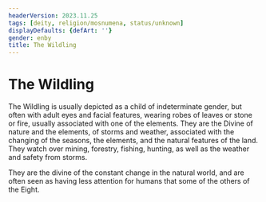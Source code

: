 ```yaml
---
headerVersion: 2023.11.25
tags: [deity, religion/mosnumena, status/unknown]
displayDefaults: {defArt: ''}
gender: enby
title: The Wildling
---
```

# The Wildling

The Wildling is usually depicted as a child of indeterminate gender, but often with adult eyes and facial features, wearing robes of leaves or stone or fire, usually associated with one of the elements. They are the Divine of nature and the elements, of storms and weather, associated with the changing of the seasons, the elements, and the natural features of the land. They watch over mining, forestry, fishing, hunting, as well as the weather and safety from storms.

They are the divine of the constant change in the natural world, and are often seen as having less attention for humans that some of the others of the Eight. 




